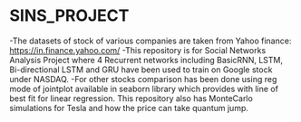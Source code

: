 # SINS_PROJECT
-The datasets of stock of various companies are taken from Yahoo finance: https://in.finance.yahoo.com/
-This repository is for Social Networks Analysis Project where 4 Recurrent networks including BasicRNN, LSTM, Bi-directional LSTM and GRU have been used to train on Google stock under NASDAQ.
-For other stocks comparison has been done using reg mode of jointplot available in seaborn library which provides with line of best fit for linear regression. This repository also has MonteCarlo simulations for Tesla and how the price can take quantum jump.
